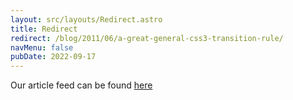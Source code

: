 ```yaml
---
layout: src/layouts/Redirect.astro
title: Redirect
redirect: /blog/2011/06/a-great-general-css3-transition-rule/
navMenu: false
pubDate: 2022-09-17
---
```

<div>
Our article feed can be found <a href="/blog/2011/06/a-great-general-css3-transition-rule/">here</a>
</div>
